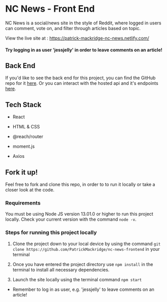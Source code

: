# NC News - Front End

NC News is a social/news site in the style of Reddit, where logged in users can comment, vote on, and filter through articles based on topic.

View the live site at : https://patrick-mackridge-nc-news.netlify.com/

#### Try logging in as user 'jessjelly' in order to leave comments on an article!

## Back End

If you'd like to see the back end for this project, you can find the GitHub repo for it [here](https://github.com/PatrickMackridge/nc-news-backend). Or you can interact with the hosted api and it's endpoints [here](https://patrick-mackridge-nc-news.herokuapp.com/api).

## Tech Stack

- React

- HTML & CSS

- @reach/router

- moment.js

- Axios

## Fork it up!

Feel free to fork and clone this repo, in order to to run it locally or take a closer look at the code.

### Requirements

You must be using Node JS version 13.01.0 or higher to run this project locally. Check your current version with the command `node -v`.

### Steps for running this project locally

1. Clone the project down to your local device by using the command `git clone https://github.com/PatrickMackridge/nc-news-frontend` in your terminal

2. Once you have entered the project directory use `npm install` in the terminal to install all necessary dependencies.

3. Launch the site locally using the terminal command `npm start`

- Remember to log in as user, e.g. 'jessjelly' to leave comments on an article!
